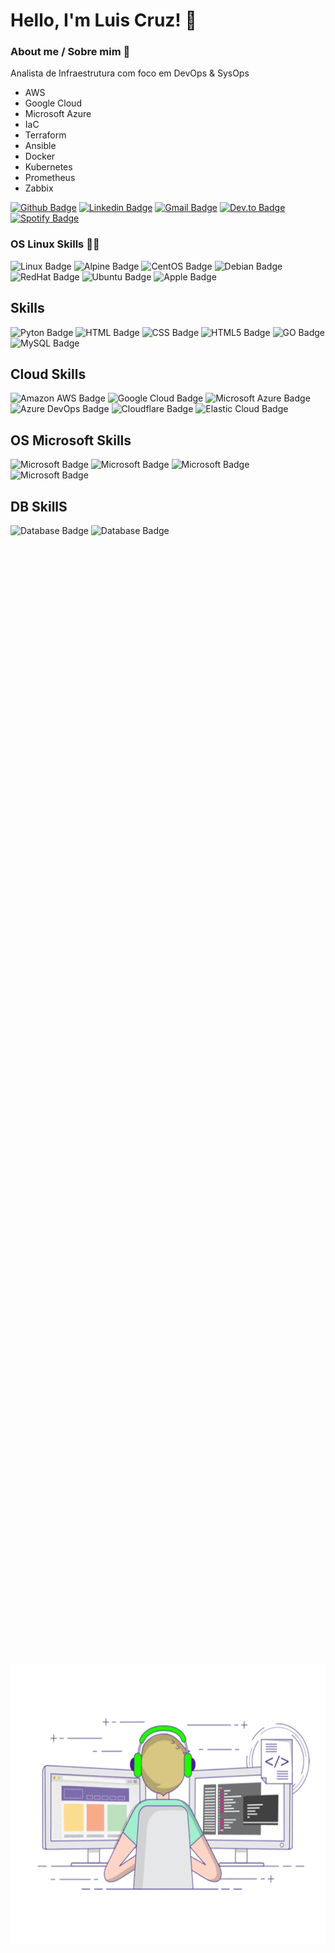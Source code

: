 # Hello, I'm Luis Cruz! :love_you_gesture:

### About me / Sobre mim :bicyclist:
Analista de Infraestrutura com foco em DevOps & SysOps 

- AWS
- Google Cloud
- Microsoft Azure
- IaC
- Terraform
- Ansible
- Docker
- Kubernetes 
- Prometheus 
- Zabbix

[![Github Badge](https://img.shields.io/badge/-Github-000?style=flat-square&logo=Github&logoColor=white&link=https://github.com/luiscruzcwb)](https://github.com/luiscruzcwb)
[![Linkedin Badge](https://img.shields.io/badge/-LinkedIn-blue?style=flat-square&logo=Linkedin&logoColor=white&link=https://www.linkedin.com/in/luiscruzcwb/)](https://www.linkedin.com/in/luiscruzcwb/)
[![Gmail Badge](https://img.shields.io/badge/Gmail-D14836?style=flat-square&logo=gmail&logoColor=white&malito=contato@luiscruz.com.br)](mailto:contato@luiscruz.com.br)
[![Dev.to Badge](https://img.shields.io/badge/dev.to-0A0A0A?style=flat-square&logo=devdotto&logoColor=white)](https://dev.to/luiscruzcwb)
[![Spotify Badge](https://img.shields.io/badge/Spotify-1ED760?&style=flat-square&logo=spotify&logoColor=white)](https://open.spotify.com/user/luiscruzcwb)

### OS Linux Skills :technologist:
![Linux Badge](https://img.shields.io/badge/Linux-FCC624?style=flat-square&logo=linux&logoColor=black)
![Alpine Badge](https://img.shields.io/badge/Alpine_Linux-0D597F?style=flat-square&logo=alpine-linux&logoColor=white)
![CentOS Badge](https://img.shields.io/badge/Cent%20OS-262577?style=flat-square&logo=CentOS&logoColor=white)
![Debian Badge](https://img.shields.io/badge/Debian-A81D33?style=flat-square&logo=debian&logoColor=white)
![RedHat Badge](https://img.shields.io/badge/Red%20Hat-EE0000?style=flat-square&logo=redhat&logoColor=white)
![Ubuntu Badge](https://img.shields.io/badge/Ubuntu-E95420?style=flat-square&logo=ubuntu&logoColor=white)
![Apple Badge](https://img.shields.io/badge/mac%20os-000000?style=flat-square&logo=apple&logoColor=white)

## Skills
![Pyton Badge](https://img.shields.io/badge/Python-3776AB?style=flat-square&logo=python&logoColor=white)
![HTML Badge](https://img.shields.io/badge/HTML-239120?style=flat-square&logo=html5&logoColor=white)
![CSS Badge](https://img.shields.io/badge/CSS-239120?&style=flat-square&logo=css3&logoColor=white)
![HTML5 Badge](https://img.shields.io/badge/HTML5-E34F26?style=flat-square&logo=html5&logoColor=white)
![GO Badge](https://img.shields.io/badge/Go-00ADD8?style=flat-square&logo=go&logoColor=white)
![MySQL Badge](https://img.shields.io/badge/MySQL-00000F?style=flat-square&logo=mysql&logoColor=white)

## Cloud Skills
![Amazon AWS Badge](https://img.shields.io/badge/Amazon_AWS-232F3E?style=flat-square&logo=amazon-aws&logoColor=white)
![Google Cloud Badge](https://img.shields.io/badge/Google_Cloud-4285F4?style=flat-square&logo=google-cloud&logoColor=white)
![Microsoft Azure Badge](https://img.shields.io/badge/Microsoft_Azure-0089D6?style=flat-square&logo=microsoft-azure&logoColor=white)
![Azure DevOps Badge](https://img.shields.io/badge/Azure_DevOps-0078D7?style=flat-square&logo=azure-devops&logoColor=white)
![Cloudflare Badge](https://img.shields.io/badge/Cloudflare-F38020?style=flat-square&logo=Cloudflare&logoColor=white)
![Elastic Cloud Badge](https://img.shields.io/badge/elastic%20cloud-005571?style=flat-square&logo=elasticcloud&logoColor=white)

## OS Microsoft Skills
![Microsoft Badge](https://img.shields.io/badge/Windows-0078D6?style=flat-square&logo=windows&logoColor=white)
![Microsoft Badge](https://img.shields.io/badge/Powershell-2CA5E0?style=flat-square&logo=powershell&logoColor=white)
![Microsoft Badge](https://img.shields.io/badge/Visual_Studio-5C2D91?style=flat-square&logo=visual%20studio&logoColor=white)
![Microsoft Badge](https://img.shields.io/badge/Microsoft_SQL_Server-CC2927?style=flat-square&logo=microsoft-sql-server&logoColor=white)

## DB SkillS
![Database Badge](https://img.shields.io/badge/InfluxDB-22ADF6?style=flat-square&logo=InfluxDB&logoColor=white)
![Database Badge](https://img.shields.io/badge/MariaDB-003545?style=flat-square&logo=mariadb&logoColor=white)

## 
<div style="display: flex; justify-content: center; align-items: center; height: 100vh;">
    <img src="https://github.com/luiscruzcwb/luiscruzcwb/blob/main/code2.gif?raw=true" width="900" height="450" alt="GIF">
</div>




